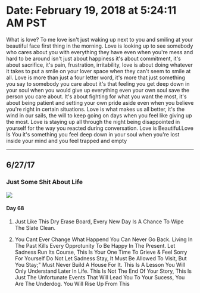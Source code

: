 # Date:	February 19, 2018 at 5:24:11 AM PST

What is love? To me love isn't just waking up next to you and smiling at your beautiful face first thing in the morning. Love is looking up to see somebody who cares about you with everything they have even when you're mess and hard to be around isn't just about happiness it's about commitment, it's about sacrifice, it's pain, frustration, irritability, love is about doing whatever it takes to put a smile on your lover space when they can't seem to smile at all. Love is more than just a four letter word, it's more that just something you say to somebody you care about it's that feeling you get deep down in your soul when you would give up everything even your own soul save the person you care about. It's about fighting for what you want the most, it's about being patient and setting your own pride aside even when you believe you're right in certain situations. Love is what makes us all better, it's the wind in our sails, the will to keep going on days when you feel like giving up the most. Love is staying up all through the night being disappointed in yourself for the way you reacted during conversation. Love is Beautiful.Love Is You it's something you feel deep down in your soul when you're lost inside your mind and you feel trapped and empty

---

## 6/27/17

### Just Some Shit About Life

![](C6BF2E7A-D200-4DAB-866B-FA73BFA917FA-1.jpeg)

#### Day 68

1. Just Like This Dry Erase Board, Every New Day Is A Chance To Wipe The Slate Clean.

2. You Cant Ever Change What Happend You Can Never Go Back. Living In The Past Kills Every Opprotunity To Be Happy In The Present. Let Sadness Run Its Course, This Is Your One Time To Grieve & Feel Sorry For Yourself Do Not Let Sadness Stay, It Must Be Allowed To Visit, But You Stay;" Must Never Build A House For It. This Is A Lesson You Will Only Understand Later In Life. This Is Not The End Of Your Story, This Is Just The Unfortunate Events That Will Lead You To Your Sucess, You Are The Underdog. You Will Rise Up From This